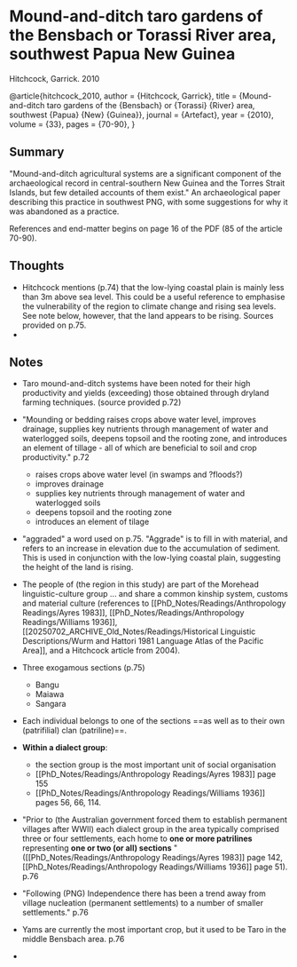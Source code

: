 # Mound-and-ditch taro gardens of the Bensbach or Torassi River area, southwest Papua New Guinea


Hitchcock, Garrick. 2010

@article{hitchcock_2010,
	author = {Hitchcock, Garrick},
	title = {Mound-and-ditch taro gardens of the {Bensbach} or {Torassi} {River} area, southwest {Papua} {New} {Guinea}},
	journal = {Artefact},
	year = {2010},
	volume = {33},
	pages = {70-90},
	}


## Summary 
"Mound-and-ditch agricultural systems are a significant component of the archaeological record in central-southern New Guinea and the Torres Strait Islands, but few detailed accounts of them exist."
An archaeological paper describing this practice in southwest PNG, with some suggestions for why it was abandoned as a practice. 

References and end-matter begins on page 16 of the PDF (85 of the article 70-90).

## Thoughts

- Hitchcock mentions (p.74) that the low-lying coastal plain is mainly less than 3m above sea level. This could be a useful reference to emphasise the vulnerability of the region to climate change and rising sea levels. See note below, however, that the land appears to be rising. Sources provided on p.75.
- 



## Notes

- Taro mound-and-ditch systems have been noted for their high productivity and yields (exceeding) those obtained through dryland farming techniques. (source provided p.72)
- "Mounding or bedding raises crops above water level, improves drainage, supplies key nutrients through management of water and waterlogged soils, deepens topsoil and the rooting zone, and introduces an element of tillage - all of which are beneficial to soil and crop productivity." p.72
	- raises crops above water level (in swamps and ?floods?)
	- improves drainage
	- supplies key nutrients through management of water and waterlogged soils
	- deepens topsoil and the rooting zone
	- introduces an element of tilage

- "aggraded" a word used on p.75. "Aggrade" is to fill in with material, and refers to an increase in elevation due to the accumulation of sediment. This is used in conjunction with the low-lying coastal plain, suggesting the height of the land is rising. 

- The people of (the region in this study) are part of the Morehead linguistic-culture group ... and share a common kinship system, customs and material culture (references to [[PhD_Notes/Readings/Anthropology Readings/Ayres 1983]], [[PhD_Notes/Readings/Anthropology Readings/Williams 1936]], [[20250702_ARCHIVE_Old_Notes/Readings/Historical Linguistic Descriptions/Wurm and Hattori 1981 Language Atlas of the Pacific Area]], and a Hitchcock article from 2004).


- Three exogamous sections (p.75)
	- Bangu
	- Maiawa
	- Sangara
- Each individual belongs to one of the sections ==as well as to their own (patrifilial) clan (patriline)==.
- __Within a dialect group__:
	- the section group is the most important unit of social organisation
	- [[PhD_Notes/Readings/Anthropology Readings/Ayres 1983]] page 155
	- [[PhD_Notes/Readings/Anthropology Readings/Williams 1936]] pages 56, 66, 114.

- "Prior to (the Australian government forced them to establish permanent villages after WWII) each dialect group in the area typically comprised three or four settlements, each home to __one or more patrilines__ representing __one or two (or all) sections__ " ([[PhD_Notes/Readings/Anthropology Readings/Ayres 1983]] page 142, [[PhD_Notes/Readings/Anthropology Readings/Williams 1936]] page 51). p.76
- "Following (PNG) Independence there has been a trend away from village nucleation (permanent settlements) to a number of smaller settlements." p.76

- Yams are currently the most important crop, but it used to be Taro in the middle Bensbach area. p.76

- 